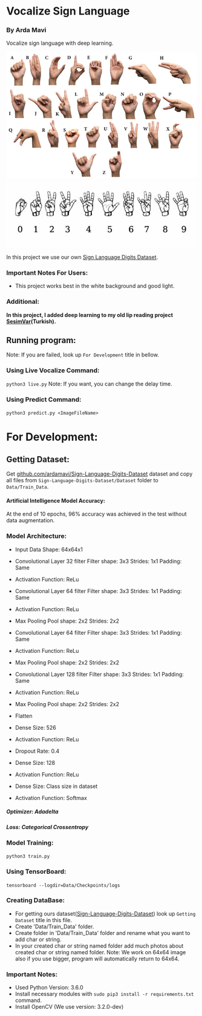 # Vocalize Sign Language
### By Arda Mavi

Vocalize sign language with deep learning.

<img src="Assets/Alphabet Sign Language.jpg">

<img src="Assets/Numbers Sign Language.jpg">

In this project we use our own [Sign Language Digits Dataset](https://github.com/ardamavi/Sign-Language-Digits-Dataset).

### Important Notes For Users:
- This project works best in the white background and good light.

### Additional:
<b>In this project, I added deep learning to my old lip reading project [SesimVar](https://github.com/ardamavi/SesimVar)(Turkish).</b>

## Running program:
Note: If you are failed, look up `For Development` title in bellow.

### Using Live Vocalize Command:
`python3 live.py`
Note: If you want, you can change the delay time.

### Using Predict Command:
`python3 predict.py <ImageFileName>`

# For Development:

## Getting Dataset:
Get [github.com/ardamavi/Sign-Language-Digits-Dataset](https://github.com/ardamavi/Sign-Language-Digits-Dataset) dataset and copy all files from `Sign-Language-Digits-Dataset/Dataset` folder to `Data/Train_Data`.

#### Artificial Intelligence Model Accuracy:
At the end of 10 epochs, 96% accuracy was achieved in the test without data augmentation.

### Model Architecture:
- Input Data
Shape: 64x64x1

- Convolutional Layer
32 filter
Filter shape: 3x3
Strides: 1x1
Padding: Same

- Activation
Function: ReLu

- Convolutional Layer
64 filter
Filter shape: 3x3
Strides: 1x1
Padding: Same

- Activation
Function: ReLu

- Max Pooling
Pool shape: 2x2
Strides: 2x2

- Convolutional Layer
64 filter
Filter shape: 3x3
Strides: 1x1
Padding: Same

- Activation
Function: ReLu

- Max Pooling
Pool shape: 2x2
Strides: 2x2

- Convolutional Layer
128 filter
Filter shape: 3x3
Strides: 1x1
Padding: Same

- Activation
Function: ReLu

- Max Pooling
Pool shape: 2x2
Strides: 2x2

- Flatten

- Dense
Size: 526

- Activation
Function: ReLu

- Dropout
Rate: 0.4

- Dense
Size: 128

- Activation
Function: ReLu

- Dense
Size: Class size in dataset

- Activation
Function: Softmax

##### Optimizer: Adadelta
##### Loss: Categorical Crossentropy

### Model Training:
`python3 train.py`

### Using TensorBoard:
`tensorboard --logdir=Data/Checkpoints/logs`

### Creating DataBase:
- For getting ours dataset([Sign-Language-Digits-Dataset](https://github.com/ardamavi/Sign-Language-Digits-Dataset)) look up `Getting Dataset` title in this file.
- Create 'Data/Train_Data' folder.
- Create folder in 'Data/Train_Data' folder and rename what you want to add char or string.
- In your created char or string named folder add much photos about created char or string named folder.
Note: We work on 64x64 image also if you use bigger, program will automatically return to 64x64.

### Important Notes:
- Used Python Version: 3.6.0
- Install necessary modules with `sudo pip3 install -r requirements.txt` command.
- Install OpenCV (We use version: 3.2.0-dev)
